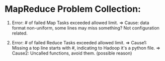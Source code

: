 MapReduce Problem Collection:
=============================
1.  Error: # of failed Map Tasks exceeded allowed limit.
   => Cause: data format non-uniform, some lines may miss something?
             Not configuration related.

2.  Error: # of failed Reduce Tasks exceeded allowed limit.
   => Cause1: Missing a top line starts with #, indicating to Hadoop it's a python file.
   => Cause2: Uncalled functions, avoid them. (possible reason)
 
